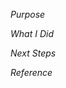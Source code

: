*Purpose*
<!-- highlevel pourpose for changes  -->

*What I Did*
<!-- list tasks completed  -->

*Next Steps*
<!-- list steps if any -->

*Reference*
<!-- list links -->
